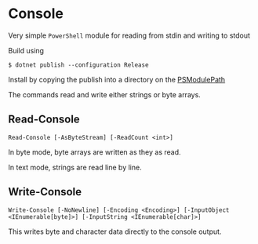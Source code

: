 # Console

Very simple `PowerShell` module for reading from stdin and writing to stdout

Build using

```
$ dotnet publish --configuration Release
```

Install by copying the publish into a directory on the [PSModulePath](https://learn.microsoft.com/en-us/powershell/module/microsoft.powershell.core/about/about_psmodulepath)

The commands read and write either strings or byte arrays.

## Read-Console

```
Read-Console [-AsByteStream] [-ReadCount <int>]
```

In byte mode, byte arrays are written as they as read.

In text mode, strings are read line by line.

## Write-Console

```
Write-Console [-NoNewline] [-Encoding <Encoding>] [-InputObject <IEnumerable[byte]>] [-InputString <IEnumerable[char]>]
```

This writes byte and character data directly to the console output.
